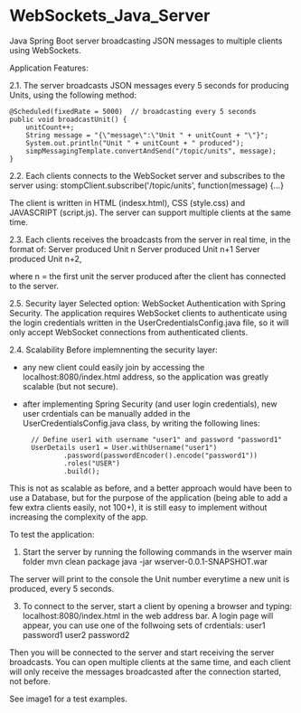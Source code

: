 # WebSockets_Java_Server
Java Spring Boot server broadcasting JSON messages to multiple clients using WebSockets.


Application Features:

2.1. The server broadcasts JSON messages every 5 seconds for producing Units, using the following method:

    @Scheduled(fixedRate = 5000)  // broadcasting every 5 seconds
    public void broadcastUnit() { 
        unitCount++;
        String message = "{\"message\":\"Unit " + unitCount + "\"}";
        System.out.println("Unit " + unitCount + " produced");
        simpMessagingTemplate.convertAndSend("/topic/units", message);
    }

2.2. Each clients connects to the WebSocket server and subscribes to the server using:
stompClient.subscribe('/topic/units', function(message) {...}

The client is written in HTML (indesx.html), CSS (style.css) and JAVASCRIPT (script.js).
The server can support multiple clients at the same time.

2.3. Each clients receives the broadcasts from the server in real time, in the format of:
Server produced Unit n
Server produced Unit n+1
Server produced Unit n+2,

where n = the first unit the server produced after the client has connected to the server.

2.5. Security layer
Selected option: WebSocket Authentication with Spring Security. The application requires WebSocket clients to authenticate using the login credentials written in the UserCredentialsConfig.java file, so it will only accept WebSocket connections from authenticated clients.

2.4. Scalability
Before implemnenting the security layer:
- any new client could easily join by accessing the localhost:8080/index.html address, so the application was greatly scalable (but not secure).
- after implementing Spring Security (and user login credentials), new user crdentials can be manually added in the UserCredentialsConfig.java class, by writing the following lines:

        // Define user1 with username "user1" and password "password1"
        UserDetails user1 = User.withUsername("user1")
                .password(passwordEncoder().encode("password1"))
                .roles("USER")
                .build();

This is not as scalable as before, and a better approach would have been to use a Database, but for the purpose of the application (being able to add a few extra clients easily, not 100+), it is still easy to implement without increasing the complexity of the app.


To test the application:
1. Start the server by running the following commands in the wserver main folder
 mvn clean package
 java -jar wserver-0.0.1-SNAPSHOT.war

The server will print to the console the Unit number everytime a new unit is produced, every 5 seconds.

3. To connect to the server, start a client by opening a browser and typing: localhost:8080/index.html  in the web address bar. A login page will appear, you can use one of the follwoing sets of crdentials:
 user1 password1
 user2 password2

Then you will be connected to the server and start receiving the server broadcasts.
You can open multiple clients at the same time, and each client will only receive the messages broadcasted after the connection started, not before.

See image1 for a test examples.

  
